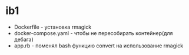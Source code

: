 # ib1
* Dockerfile - установка rmagick
* docker-compose.yaml - чтобы не пересобирать контейнер(для дебага)
* app.rb - поменял bash функцию convert на использование rmagick
